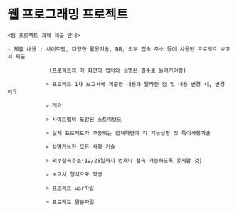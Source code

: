 # 웹 프로그래밍 프로젝트
    <팀 프로젝트 과제 제출 안내>

    - 제출 내용 : 사이트맵, 다양한 활용기술, DB, 외부 접속 주소 등이 사용된 프로젝트 보고서 제출

                 (프로젝트의 각 화면의 캡처와 설명은 필수로 들어가야함)

                > 프로젝트 1차 보고서에 제출한 내용과 달라진 점 및 내용 변경 시, 변경 이유

                > 개요

                > 사이트맵이 포함된 스토리보드

                > 실제 프로젝트가 구동되는 캡쳐화면과 각 기능설명 및 특이사항기술

                > 설명가능한 모든 사항 기술

                > 외부접속주소(12/25일까지 언제나 접속 가능하도록 유지할 것)

                > 보고서 형식으로 작성

                > 프로젝트 war파일

                > 프로젝트 원본파일
